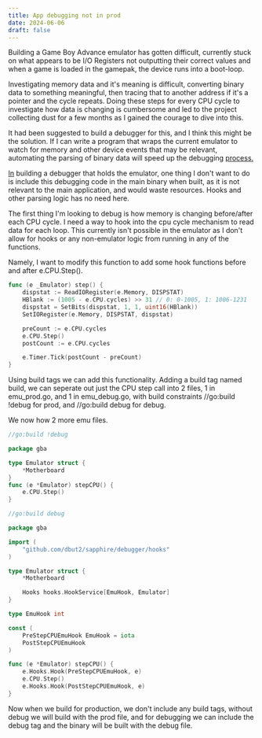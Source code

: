 ```yaml
---
title: App debugging not in prod
date: 2024-06-06
draft: false
---
```

Building a Game Boy Advance emulator has gotten difficult, currently stuck on what appears to be I/O Registers not outputting their correct values and when a game is loaded in the gamepak, the device runs into a boot-loop.

Investigating memory data and it's meaning is difficult, converting binary data to something meaningful, then tracing that to another address if it's a pointer and the cycle repeats. Doing these steps for every CPU cycle to investigate how data is changing is cumbersome and led to the project collecting dust for a few months as I gained the courage to dive into this.

It had been suggested to build a debugger for this, and I think this might be the solution. If I can write a program that wraps the current emulator to watch for memory and other device events that may be relevant, automating the parsing of binary data will speed up the debugging [process.](http://process.In)

[In](http://process.In) building a debugger that holds the emulator, one thing I don't want to do is include this debugging code in the main binary when built, as it is not relevant to the main application, and would waste resources. Hooks and other parsing logic has no need here.

The first thing I'm looking to debug is how memory is changing before/after each CPU cycle. I need a way to hook into the cpu cycle mechanism to read data for each loop. This currently isn't possible in the emulator as I don't allow for hooks or any non-emulator logic from running in any of the functions.

Namely, I want to modify this function to add some hook functions before and after e.CPU.Step().

```go
func (e _Emulator) step() {
    dispstat := ReadIORegister(e.Memory, DISPSTAT)
    HBlank := (1005 - e.CPU.cycles) >> 31 // 0: 0-1005, 1: 1006-1231
    dispstat = SetBits(dispstat, 1, 1, uint16(HBlank))
    SetIORegister(e.Memory, DISPSTAT, dispstat)

    preCount := e.CPU.cycles
    e.CPU.Step()
    postCount := e.CPU.cycles

    e.Timer.Tick(postCount - preCount)
}
```

Using build tags we can add this functionality. Adding a build tag named build, we can seperate out just the CPU step call into 2 files, 1 in emu\_prod.go, and 1 in emu\_debug.go, with build constraints //go:build !debug for prod, and //go:build debug for debug.

We now how 2 more emu files.

```go
//go:build !debug

package gba

type Emulator struct {
    *Motherboard
}
func (e *Emulator) stepCPU() {
    e.CPU.Step()
}
```

```go
//go:build debug

package gba

import (
    "github.com/dbut2/sapphire/debugger/hooks"
)

type Emulator struct {
	*Motherboard

	Hooks hooks.HookService[EmuHook, Emulator]
}

type EmuHook int

const (
	PreStepCPUEmuHook EmuHook = iota
	PostStepCPUEmuHook
)

func (e *Emulator) stepCPU() {
	e.Hooks.Hook(PreStepCPUEmuHook, e)
	e.CPU.Step()
	e.Hooks.Hook(PostStepCPUEmuHook, e)
}
```

Now when we build for production, we don't include any build tags, without debug we will build with the prod file, and for debugging we can include the debug tag and the binary will be built with the debug file.